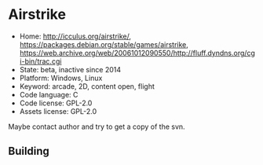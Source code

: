 # Airstrike

- Home: http://icculus.org/airstrike/, https://packages.debian.org/stable/games/airstrike, https://web.archive.org/web/20061012090550/http://fluff.dyndns.org/cgi-bin/trac.cgi
- State: beta, inactive since 2014
- Platform: Windows, Linux
- Keyword: arcade, 2D, content open, flight
- Code language: C
- Code license: GPL-2.0
- Assets license: GPL-2.0

Maybe contact author and try to get a copy of the svn.

## Building

